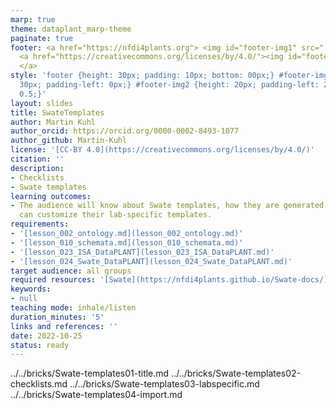 ```yaml
---
marp: true
theme: dataplant_marp-theme
paginate: true
footer: <a href="https://nfdi4plants.org"> <img id="footer-img1" src="../../../img/_logos/DataPLANT/DataPLANT_logo_square_bg_transparent.svg"></a>
  <a href="https://creativecommons.org/licenses/by/4.0/"><img id="footer-img2" src="../../../img/_logos/CreativeCommons/by.svg">
  </a>
style: 'footer {height: 30px; padding: 10px; bottom: 00px;} #footer-img1 {height:
  30px; padding-left: 0px;} #footer-img2 {height: 20px; padding-left: 20px; opacity:
  0.5;}'
layout: slides
title: SwateTemplates
author: Martin Kuhl
author_orcid: https://orcid.org/0000-0002-8493-1077
author_github: Martin-Kuhl
license: '[CC-BY 4.0](https://creativecommons.org/licenses/by/4.0/)'
citation: ''
description:
- Checklists
- Swate templates
learning outcomes:
- The audience will know about Swate templates, how they are generated and, that they
  can customize their lab-specific templates.
requirements:
- '[lesson_002_ontology.md](lesson_002_ontology.md)'
- '[lesson_010_schemata.md](lesson_010_schemata.md)'
- '[lesson_023_ISA_DataPLANT](lesson_023_ISA_DataPLANT.md)'
- '[lesson_024_Swate_DataPLANT](lesson_024_Swate_DataPLANT.md)'
target audience: all groups
required resources: '[Swate](https://nfdi4plants.github.io/Swate-docs/)'
keywords:
- null
teaching mode: inhale/listen
duration_minutes: '5'
links and references: ''
date: 2022-10-25
status: ready
---
```


../../bricks/Swate-templates01-title.md
../../bricks/Swate-templates02-checklists.md
../../bricks/Swate-templates03-labspecific.md
../../bricks/Swate-templates04-import.md
